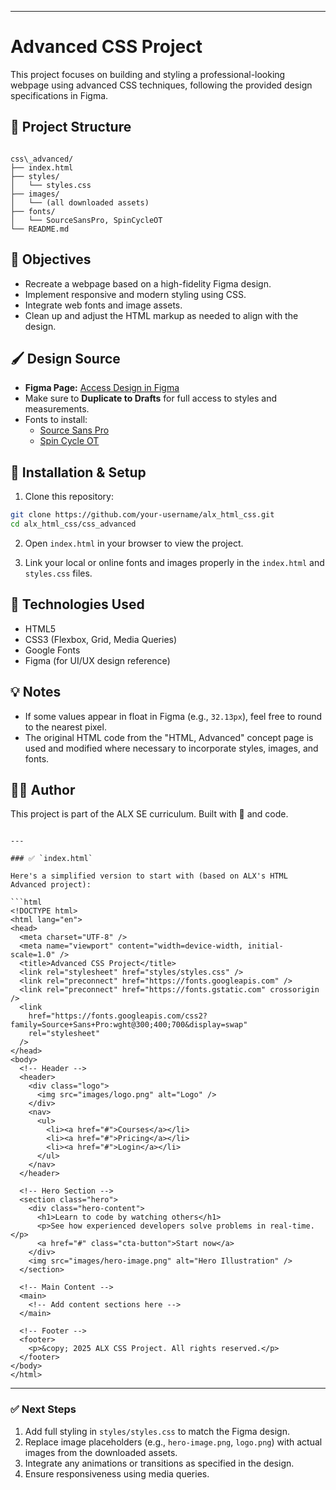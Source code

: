 

---

# Advanced CSS Project

This project focuses on building and styling a professional-looking webpage using advanced CSS techniques, following the provided design specifications in Figma.

## 📁 Project Structure

```

css\_advanced/
├── index.html
├── styles/
│   └── styles.css
├── images/
│   └── (all downloaded assets)
├── fonts/
│   └── SourceSansPro, SpinCycleOT
└── README.md

````

## 📌 Objectives

- Recreate a webpage based on a high-fidelity Figma design.
- Implement responsive and modern styling using CSS.
- Integrate web fonts and image assets.
- Clean up and adjust the HTML markup as needed to align with the design.

## 🖌️ Design Source

- **Figma Page:** [Access Design in Figma](<insert Figma link>)
- Make sure to **Duplicate to Drafts** for full access to styles and measurements.
- Fonts to install:
  - [Source Sans Pro](https://fonts.google.com/specimen/Source+Sans+Pro)
  - [Spin Cycle OT](https://www.fonts.com/font/spin-cycle)

## 🔧 Installation & Setup

1. Clone this repository:

```bash
git clone https://github.com/your-username/alx_html_css.git
cd alx_html_css/css_advanced
````

2. Open `index.html` in your browser to view the project.

3. Link your local or online fonts and images properly in the `index.html` and `styles.css` files.

## 🧠 Technologies Used

* HTML5
* CSS3 (Flexbox, Grid, Media Queries)
* Google Fonts
* Figma (for UI/UX design reference)

## 💡 Notes

* If some values appear in float in Figma (e.g., `32.13px`), feel free to round to the nearest pixel.
* The original HTML code from the "HTML, Advanced" concept page is used and modified where necessary to incorporate styles, images, and fonts.

## 👨‍💻 Author

This project is part of the ALX SE curriculum. Built with 💙 and code.

````

---

### ✅ `index.html`

Here's a simplified version to start with (based on ALX's HTML Advanced project):

```html
<!DOCTYPE html>
<html lang="en">
<head>
  <meta charset="UTF-8" />
  <meta name="viewport" content="width=device-width, initial-scale=1.0" />
  <title>Advanced CSS Project</title>
  <link rel="stylesheet" href="styles/styles.css" />
  <link rel="preconnect" href="https://fonts.googleapis.com" />
  <link rel="preconnect" href="https://fonts.gstatic.com" crossorigin />
  <link
    href="https://fonts.googleapis.com/css2?family=Source+Sans+Pro:wght@300;400;700&display=swap"
    rel="stylesheet"
  />
</head>
<body>
  <!-- Header -->
  <header>
    <div class="logo">
      <img src="images/logo.png" alt="Logo" />
    </div>
    <nav>
      <ul>
        <li><a href="#">Courses</a></li>
        <li><a href="#">Pricing</a></li>
        <li><a href="#">Login</a></li>
      </ul>
    </nav>
  </header>

  <!-- Hero Section -->
  <section class="hero">
    <div class="hero-content">
      <h1>Learn to code by watching others</h1>
      <p>See how experienced developers solve problems in real-time.</p>
      <a href="#" class="cta-button">Start now</a>
    </div>
    <img src="images/hero-image.png" alt="Hero Illustration" />
  </section>

  <!-- Main Content -->
  <main>
    <!-- Add content sections here -->
  </main>

  <!-- Footer -->
  <footer>
    <p>&copy; 2025 ALX CSS Project. All rights reserved.</p>
  </footer>
</body>
</html>
````

---

### ✅ Next Steps

1. Add full styling in `styles/styles.css` to match the Figma design.
2. Replace image placeholders (e.g., `hero-image.png`, `logo.png`) with actual images from the downloaded assets.
3. Integrate any animations or transitions as specified in the design.
4. Ensure responsiveness using media queries.

